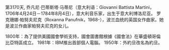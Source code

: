 第3170天, 乔凡尼·巴蒂斯塔·马蒂尼（意大利语：Giovanni Battista Martini，1706年4月24日－1784年8月4日），意大利音乐家，出生于意大利博洛尼亚。
罗克珊娜·帕努夫尼克（Roxanna Panufnik，1968-），波兰血统的英国女作曲家。她是波兰作曲家帕努夫尼克的女儿。

1800年：為了提供美國國會學術支持，國會圖書館根據《國會法》在華盛頓哥倫比亞特區成立。
1981年：IBM推出首部個人電腦。
1950年：外約旦改名為約旦。